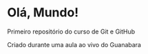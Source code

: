 # Olá, Mundo!
 Primeiro repositório do curso de Git e GitHub

Criado durante uma aula ao vivo do Guanabara